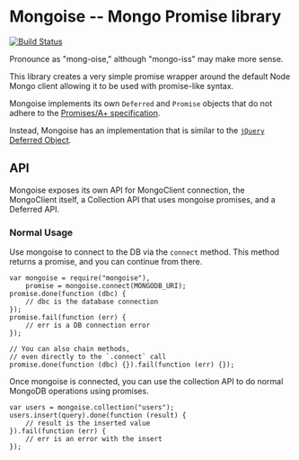 # Mongoise -- Mongo Promise library

[![Build Status](https://travis-ci.org/ajcrites/mongoise.png)](https://travis-ci.org/ajcrites/mongoise)

Pronounce as "mong-oise," although "mongo-iss" may
make more sense.

This library creates a very simple promise wrapper
around the default Node Mongo client allowing it
to be used with promise-like syntax.

Mongoise implements its own `Deferred` and `Promise`
objects that do not adhere to the
[Promises/A+ specification](http://promises-aplus.github.io/promises-spec/).

Instead, Mongoise has an implementation that is similar
to the [`jQuery` Deferred Object](http://api.jquery.com/category/deferred-object/).

## API

Mongoise exposes its own API for MongoClient connection,
the MongoClient itself, a Collection API that uses mongoise
promises, and a Deferred API.

### Normal Usage

Use mongoise to connect to the DB via the `connect` method.
This method returns a promise, and you can continue
from there.

    var mongoise = require("mongoise"),
        promise = mongoise.connect(MONGODB_URI);
    promise.done(function (dbc) {
        // dbc is the database connection
    });
    promise.fail(function (err) {
        // err is a DB connection error
    });

    // You can also chain methods,
    // even directly to the `.connect` call
    promise.done(function (dbc) {}).fail(function (err) {});

Once mongoise is connected, you can use the collection
API to do normal MongoDB operations using promises.

    var users = mongoise.collection("users");
    users.insert(query).done(function (result) {
        // result is the inserted value
    }).fail(function (err) {
        // err is an error with the insert
    });
